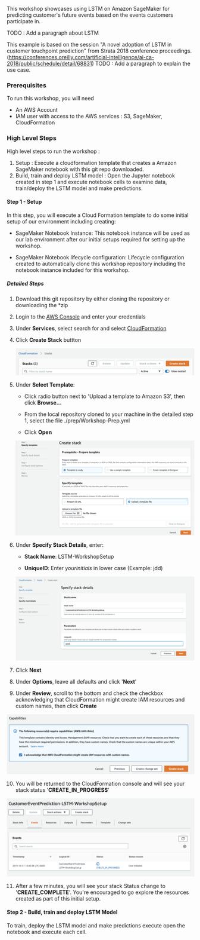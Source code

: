 
This workshop showcases using LSTM on Amazon SageMaker for predicting customer's future events based on the events customers participate in. 

TODO : Add a paragraph about LSTM

This example is based on the session "A novel adoption of LSTM in customer touchpoint prediction" from Strata 2018 conference proceedings.
(https://conferences.oreilly.com/artificial-intelligence/ai-ca-2018/public/schedule/detail/68831)
TODO : Add a paragraph to explain the use case.


### Prerequisites

To run this workshop, you will need 
* An AWS Account 
* IAM user with access to the AWS services : S3, SageMaker, CloudFormation 

### High Level Steps

High level steps to run the workshop :

1. Setup : Execute a cloudformation template that creates a Amazon SageMaker notebook with this git repo downloaded.
2. Build, train and deploy LSTM model : Open the Jupyter notebook created in step 1 and execute notebook cells to examine data, train/deploy the LSTM model and make predictions.

#### Step 1 - Setup

In this step, you will execute a Cloud Formation template to do some initial setup of our environment including creating:

* SageMaker Notebook Instance: This notebook instance will be used as our lab environment after our initial setups required for setting up the workshop.

* SageMaker Notebook lifecycle configuration: Lifecycle configuration created to automatically clone this workshop repository including the notebook instance included for this workshop.

##### Detailed Steps

1. Download this git repository by either cloning the repository or downloading the *zip

2. Login to the [AWS Console](https://https://console.aws.amazon.com/) and enter your credentials

3. Under **Services**, select search for and select [CloudFormation](https://console.aws.amazon.com/cloudformation)

4. Click **Create Stack** buttton

   ![CreateStack](images/CreateStack.png)
   
5. Under **Select Template**:
    * Click radio button next to 'Upload a template to Amazon S3', then click **Browse...**

    * From the local repository cloned to your machine in the detailed step 1, select the file ./prep/Workshop-Prep.yml

    * Click **Open**
    
    ![CreateStack](images/CreateStack-SpecifyTemplate.png)
    
6. Under **Specify Stack Details**, enter: 

   * **Stack Name**: LSTM-WorkshopSetup 

   *  **UniqueID**: Enter *yourinitials* in lower case (Example: jdd)

   ![CreateStack](images/CreateStack-SpecifyStackDetails.png)

7. Click **Next**

8. Under **Options**, leave all defaults and click '**Next**'

9. Under **Review**, scroll to the bottom and check the checkbox acknowledging that CloudFormation might create IAM resources and custom names, then click **Create**

![CreateStack](images/CreateStack-IAMCapabilities.png)

10. You will be returned to the CloudFormation console and will see your stack status '**CREATE_IN_PROGRESS**'

![CreateStack](images/CreateStack-CreateInProgress.png)

11. After a few minutes, you will see your stack Status change to '**CREATE_COMPLETE**'.  You're encouraged to go explore the resources created as part of this initial setup. 


#### Step 2 - Build, train and deploy LSTM Model

To train, deploy the LSTM model and make predictions execute open the notebook and execute each cell.


